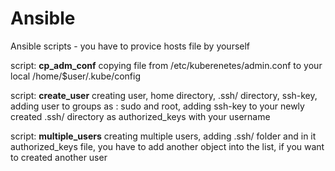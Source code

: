 # Ansible
Ansible scripts - you have to provice hosts file by yourself


script: **cp_adm_conf**
	copying file from /etc/kuberenetes/admin.conf to your local /home/$user/.kube/config 

script: **create_user**
	creating user, home directory, .ssh/ directory, ssh-key, adding user to groups as : sudo and root, adding ssh-key to your newly created .ssh/ directory as
	authorized_keys with your username

script: **multiple_users**
	creating multiple users, adding .ssh/ folder and in it authorized_keys file, you have to add another object into the list, if you want to created another user
